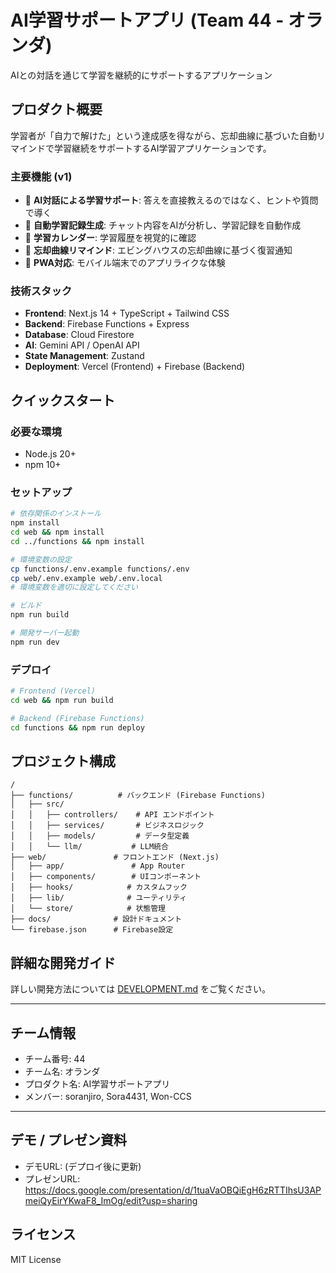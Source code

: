 # AI学習サポートアプリ (Team 44 - オランダ)

AIとの対話を通じて学習を継続的にサポートするアプリケーション

## プロダクト概要

学習者が「自力で解けた」という達成感を得ながら、忘却曲線に基づいた自動リマインドで学習継続をサポートするAI学習アプリケーションです。

### 主要機能 (v1)

- 🤖 **AI対話による学習サポート**: 答えを直接教えるのではなく、ヒントや質問で導く
- 📝 **自動学習記録生成**: チャット内容をAIが分析し、学習記録を自動作成
- 📅 **学習カレンダー**: 学習履歴を視覚的に確認
- 🔔 **忘却曲線リマインド**: エビングハウスの忘却曲線に基づく復習通知
- 📱 **PWA対応**: モバイル端末でのアプリライクな体験

### 技術スタック

- **Frontend**: Next.js 14 + TypeScript + Tailwind CSS
- **Backend**: Firebase Functions + Express
- **Database**: Cloud Firestore
- **AI**: Gemini API / OpenAI API
- **State Management**: Zustand
- **Deployment**: Vercel (Frontend) + Firebase (Backend)

## クイックスタート

### 必要な環境
- Node.js 20+
- npm 10+

### セットアップ
```bash
# 依存関係のインストール
npm install
cd web && npm install
cd ../functions && npm install

# 環境変数の設定
cp functions/.env.example functions/.env
cp web/.env.example web/.env.local
# 環境変数を適切に設定してください

# ビルド
npm run build

# 開発サーバー起動
npm run dev
```

### デプロイ
```bash
# Frontend (Vercel)
cd web && npm run build

# Backend (Firebase Functions)
cd functions && npm run deploy
```

## プロジェクト構成

```
/
├── functions/          # バックエンド (Firebase Functions)
│   ├── src/
│   │   ├── controllers/    # API エンドポイント
│   │   ├── services/       # ビジネスロジック
│   │   ├── models/         # データ型定義
│   │   └── llm/           # LLM統合
├── web/               # フロントエンド (Next.js)
│   ├── app/               # App Router
│   ├── components/        # UIコンポーネント
│   ├── hooks/            # カスタムフック
│   ├── lib/              # ユーティリティ
│   └── store/            # 状態管理
├── docs/              # 設計ドキュメント
└── firebase.json      # Firebase設定
```

## 詳細な開発ガイド

詳しい開発方法については [DEVELOPMENT.md](./DEVELOPMENT.md) をご覧ください。

---

## チーム情報
- チーム番号: 44
- チーム名: オランダ
- プロダクト名: AI学習サポートアプリ
- メンバー: soranjiro, Sora4431, Won-CCS

---

## デモ / プレゼン資料
- デモURL: (デプロイ後に更新)
- プレゼンURL: https://docs.google.com/presentation/d/1tuaVaOBQiEgH6zRTTIhsU3APmeiQyEirYKwaF8_ImOg/edit?usp=sharing

## ライセンス

MIT License
